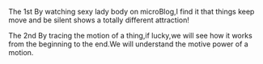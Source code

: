 The 1st
By watching sexy lady body on microBlog,I find it that things keep move and be silent shows a totally different attraction!

The 2nd
By tracing the motion of a thing,if lucky,we will see how it works from the beginning to the end.We will understand the motive power of a motion.
